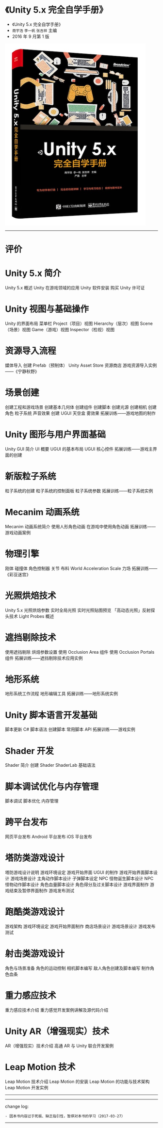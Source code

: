 # 《Unity 5.x 完全自学手册》

* 《Unity 5.x 完全自学手册》
* `商宇浩` `李一帆` `张吉祥` 主编
* 2016 年 9 月第 1 版

![](media/14919665945302.jpg)

-------

# 评价

# Unity 5.x 简介

Unity 5.x 概述
Unity 在游戏领域的应用
Unity 软件安装
购买 Unity 许可证

# Unity 视图与基础操作

Unity 的界面布局
菜单栏
Project（项目）视图
Hierarchy（层次）视图
Scene（场景）视图
Game（游戏）视图
Inspector（检视）视图

# 资源导入流程

媒体导入
创建 Prefab（预制体）
Unity Asset Store 资源商店
游戏资源导入实例——《宁静秋野》

# 场景创建

创建工程和游戏场景
创建基本几何体
创建组件
创建脚本
创建光源
创建相机
创建角色
粒子系统
声音效果
创建 UGUI
天空盒
雾效果
拓展训练——游戏地图的制作

# Unity 图形与用户界面基础

Unity GUI 简介
UI 概要
UGUI 的基本布局
UGUI 核心控件
拓展训练——游戏主界面的创建

# 新版粒子系统

粒子系统的创建
粒子系统的控制面板
粒子系统参数
拓展训练——粒子系统实例

# Mecanim 动画系统

Mecanim 动画系统简介
使用人形角色动画
在游戏中使用角色动画
拓展训练——游戏动画案例

# 物理引擎

刚体
碰撞体
角色控制器
关节
布料 World Acceleration Scale
力场
拓展训练——《彩豆迷宫》

# 光照烘焙技术

Unity 5.x 光照烘焙参数
实时全局光照
实时光照贴图预览
「高动态光照」反射探头技术
Light Probes 概述

# 遮挡剔除技术

使用遮挡剔除
烘焙参数设置
使用 Occlusion Area 组件
使用 Occlusion Portals 组件
拓展训练——遮挡剔除技术应用实例

# 地形系统

地形系统工作流程
地形编辑工具
拓展训练——地形系统实例

# Unity 脚本语言开发基础

脚本更新
C# 脚本语法
创建脚本
常用脚本 API
拓展训练——游戏实例

# Shader 开发

Shader 简介
创建 Shader
ShaderLab 基础语法

# 脚本调试优化与内存管理

脚本调试
脚本优化
内存管理

# 跨平台发布

网页平台发布
Android 平台发布
iOS 平台发布

# 塔防类游戏设计

塔防游戏设计说明
游戏环境设定
游戏开始界面 UGUI 的制作
游戏开始界面脚本设计
游戏场景设计
主角动作脚本设计
子弹脚本设定
NPC 怪物诞生脚本设计
NPC 怪物动作脚本设计
角色血量脚本设计
角色得分及过关脚本设计
游戏界面制作
游戏结束及暂停界面制作
游戏发布测试

# 跑酷类游戏设计

游戏架构
游戏环境设定
游戏开始界面制作
商店场景设计
游戏场景设计
游戏发布测试

# 射击类游戏设计

角色与场景准备
角色的运动控制
相机脚本编写
敌人角色创建及脚本编写
制作角色血条

# 重力感应技术

重力感应技术介绍
重力感觉开发案例讲解及源代码介绍

# Unity AR（增强现实）技术

AR（增强现实）技术介绍
高通 AR 与 Unity 联合开发案例

# Leap Motion 技术

Leap Motion 技术介绍
Leap Motion 的安装
Leap Motion 的功能与技术架构
Leap Motion 开发实例


-------

---

change log: 

	- 因本书内容过于死板、缺乏指引性，暂停对本书的学习（2017-03-27）

---

